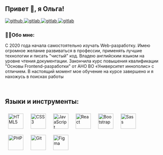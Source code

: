 ## Привет 👋, я Ольга!  
  

<a href="https://github.com/79-108-103-97" target="_blank">
<img src=https://img.shields.io/badge/github-%2324292e.svg?&style=for-the-badge&logo=github&logoColor=white alt=github style="margin-bottom: 5px;" />
</a>
<a href="https://gitlab.com/79-108-103-97" target="_blank">
<img src=https://img.shields.io/badge/gitlab-330F63.svg?&style=for-the-badge&logo=gitlab&logoColor=white alt=gitlab style="margin-bottom: 5px;" />
</a>
<a href="https://t.me/olgasema" target="_blank">
<img src=https://img.shields.io/badge/-Telegram-blue?&style=for-the-badge&logo=Telegram&logoColor=white alt=gitlab style="margin-bottom: 5px;" />
</a>
<a href="mailto:o.a.semenova11@gmail.com" target="_blank">
<img src=https://img.shields.io/badge/-Gmail-red?&style=for-the-badge&logo=Gmail&logoColor=white alt=gitlab style="margin-bottom: 5px;" />
</a>  


### 👩‍💻Обо мне:  
  
С 2020 года начала самостоятельно изучать Web-разработку. Имею огромное желание развиваться в профессии, применять лучшие технологии и писать "чистый" код. Владею английским языком на уровне чтения документации. Закончила курс повышения квалификации "Основы Frontend-разработки" от АНО ВО «Университет иннополис» с отличием. В настоящий момент мое обучение на курсе завершено и я нахожусь в поисках работы  

<br/>  

## Языки и инструменты:
<div align="left">  
<a href="https://en.wikipedia.org/wiki/HTML5" target="_blank"><img style="margin: 10px" src="https://profilinator.rishav.dev/skills-assets/html5-original-wordmark.svg" alt="HTML5" height="50" /></a>  
<a href="https://www.w3schools.com/css/" target="_blank"><img style="margin: 10px" src="https://profilinator.rishav.dev/skills-assets/css3-original-wordmark.svg" alt="CSS3" height="50" /></a>  
<a href="https://www.javascript.com/" target="_blank"><img style="margin: 10px" src="https://profilinator.rishav.dev/skills-assets/javascript-original.svg" alt="JavaScript" height="50" /></a>  
<a href="https://reactjs.org/" target="_blank"><img style="margin: 10px" src="https://profilinator.rishav.dev/skills-assets/react-original-wordmark.svg" alt="React" height="50" /></a>  
<a href="https://getbootstrap.com/docs/3.4/javascript/" target="_blank"><img style="margin: 10px" src="https://profilinator.rishav.dev/skills-assets/bootstrap-plain.svg" alt="Bootstrap" height="50" /></a>  
<a href="https://sass-lang.com/" target="_blank"><img style="margin: 10px" src="https://profilinator.rishav.dev/skills-assets/sass-original.svg" alt="Sass" height="50" /></a>  
<a href="https://www.php.net/" target="_blank"><img style="margin: 10px" src="https://profilinator.rishav.dev/skills-assets/php-original.svg" alt="PHP" height="50" /></a>  
<a href="https://github.com/" target="_blank"><img style="margin: 10px" src="https://profilinator.rishav.dev/skills-assets/git-scm-icon.svg" alt="Git" height="50" /></a>  
<a href="https://www.figma.com/" target="_blank"><img style="margin: 10px" src="https://profilinator.rishav.dev/skills-assets/figma-icon.svg" alt="Figma" height="50" /></a>  
</div>  
